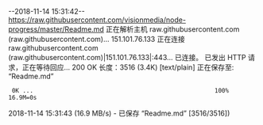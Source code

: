--2018-11-14 15:31:42--  https://raw.githubusercontent.com/visionmedia/node-progress/master/Readme.md
正在解析主机 raw.githubusercontent.com (raw.githubusercontent.com)... 151.101.76.133
正在连接 raw.githubusercontent.com (raw.githubusercontent.com)|151.101.76.133|:443... 已连接。
已发出 HTTP 请求，正在等待回应... 200 OK
长度：3516 (3.4K) [text/plain]
正在保存至: “Readme.md”

     0K ...                                                   100% 16.9M=0s

2018-11-14 15:31:43 (16.9 MB/s) - 已保存 “Readme.md” [3516/3516])

